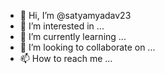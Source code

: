 - 👋 Hi, I’m @satyamyadav23
- 👀 I’m interested in ...
- 🌱 I’m currently learning ...
- 💞️ I’m looking to collaborate on ...
- 📫 How to reach me ...

<!---
satyamyadav23/satyamyadav23 is a ✨ special ✨ repository because its `README.md` (this file) appears on your GitHub profile.
You can click the Preview link to take a look at your changes.





--->
